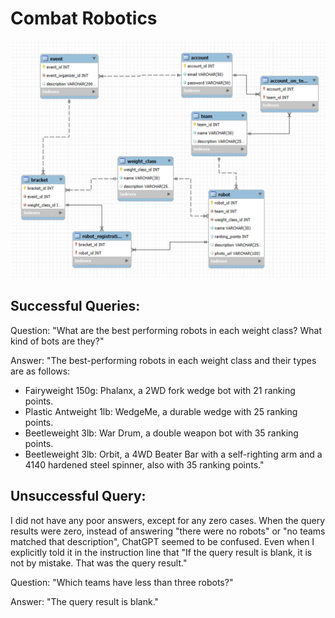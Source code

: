 # Combat Robotics

<img src="ROBOT_COMBAT_DB.png">

## Successful Queries:
Question: "What are the best performing robots in each weight class? What kind of bots are they?"

Answer: "The best-performing robots in each weight class and their types are as follows:

- Fairyweight 150g: Phalanx, a 2WD fork wedge bot with 21 ranking points.
- Plastic Antweight 1lb: WedgeMe, a durable wedge with 25 ranking points.
- Beetleweight 3lb: War Drum, a double weapon bot with 35 ranking points.
- Beetleweight 3lb: Orbit, a 4WD Beater Bar with a self-righting arm and a 4140 hardened steel spinner, also with 35 ranking points."

## Unsuccessful Query:
I did not have any poor answers, except for any zero cases. When the query results were zero, instead of answering "there were no robots" or "no teams matched that description", ChatGPT seemed to be confused. Even when I explicitly told it in the instruction line that "If the query result is blank, it is not by mistake. That was the query result." 

Question: "Which teams have less than three robots?"

Answer: "The query result is blank."
